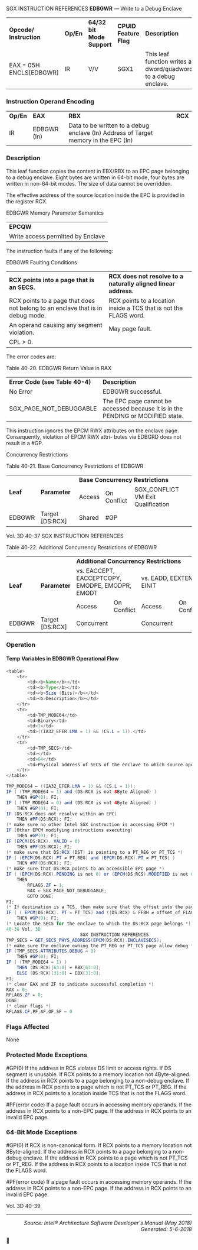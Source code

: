 SGX INSTRUCTION REFERENCES
<b>EDBGWR</b> — Write to a Debug Enclave
<table>
	<tr>
		<td><b>Opcode/ Instruction</b></td>
		<td><b>Op/En</b></td>
		<td><b>64/32 bit Mode Support</b></td>
		<td><b>CPUID Feature Flag</b></td>
		<td><b>Description</b></td>
	</tr>
	<tr>
		<td>EAX = 05H ENCLS[EDBGWR]</td>
		<td>IR</td>
		<td>V/V</td>
		<td>SGX1</td>
		<td>This leaf function writes a dword/quadword to a debug enclave.</td>
	</tr>
</table>


### Instruction Operand Encoding
<table>
	<tr>
		<td><b>Op/En</b></td>
		<td><b>EAX</b></td>
		<td><b>RBX</b></td>
		<td><b>RCX</b></td>
	</tr>
	<tr>
		<td>IR</td>
		<td>EDBGWR (In)</td>
		<td>Data to be written to a debug enclave (In) Address of Target memory in the EPC (In)</td>
		<td></td>
	</tr>
</table>


### Description
This leaf function copies the content in EBX/RBX to an EPC page belonging to a debug enclave. Eight bytes are
written in 64-bit mode, four bytes are written in non-64-bit modes. The size of data cannot be overridden.

The effective address of the source location inside the EPC is provided in the register RCX.

EDBGWR Memory Parameter Semantics
<table>
	<tr>
		<td><b>EPCQW</b></td>
	</tr>
	<tr>
		<td>Write access permitted by Enclave</td>
	</tr>
</table>

The instruction faults if any of the following:

EDBGWR Faulting Conditions
<table>
	<tr>
		<td><b>RCX points into a page that is an SECS.</b></td>
		<td><b>RCX does not resolve to a naturally aligned linear address.</b></td>
	</tr>
	<tr>
		<td>RCX points to a page that does not belong to an enclave that is in debug mode.</td>
		<td>RCX points to a location inside a TCS that is not the FLAGS word.</td>
	</tr>
	<tr>
		<td>An operand causing any segment violation.</td>
		<td>May page fault.</td>
	</tr>
	<tr>
		<td>CPL > 0.</td>
		<td></td>
	</tr>
</table>

The error codes are:

Table 40-20.  EDBGWR Return Value in RAX
<table>
	<tr>
		<td><b>Error Code (see Table 40-4)</b></td>
		<td><b>Description</b></td>
	</tr>
	<tr>
		<td>No Error</td>
		<td>EDBGWR successful.</td>
	</tr>
	<tr>
		<td>SGX_PAGE_NOT_DEBUGGABLE</td>
		<td>The EPC page cannot be accessed because it is in the PENDING or MODIFIED state.</td>
	</tr>
</table>

This instruction ignores the EPCM RWX attributes on the enclave page. Consequently, violation of EPCM RWX attri-
butes via EDBGRD does not result in a \#GP.

Concurrency Restrictions

Table 40-21.  Base Concurrency Restrictions of EDBGWR
<table>
	<tr>
		<td rowspan=2><b>Leaf</b></td>
		<td rowspan=2><b>Parameter</b></td>
		<td colspan=3><b>Base Concurrency Restrictions</b></td>
	</tr>
	<tr>
		<td>Access</td>
		<td>On Conflict</td>
		<td>SGX_CONFLICT VM Exit Qualification</td>
	</tr>
	<tr>
		<td>EDBGWR</td>
		<td>Target [DS:RCX]</td>
		<td>Shared</td>
		<td>#GP</td>
		<td></td>
	</tr>
</table>

Vol. 3D 40-37
SGX INSTRUCTION REFERENCES

Table 40-22.  Additional Concurrency Restrictions of EDBGWR
<table>
	<tr>
		<td rowspan=3><b>Leaf</b></td>
		<td rowspan=3><b>Parameter</b></td>
		<td colspan=6><b>Additional Concurrency Restrictions</b></td>
	</tr>
	<tr>
		<td colspan=2>vs. EACCEPT, EACCEPTCOPY, EMODPE, EMODPR, EMODT</td>
		<td colspan=2>vs. EADD, EEXTEND, EINIT</td>
		<td colspan=2>vs. ETRACK, ETRACKC</td>
	</tr>
	<tr>
		<td>Access</td>
		<td>On Conflict</td>
		<td>Access</td>
		<td>On Conflict</td>
		<td>Access</td>
		<td>On Conflict</td>
	</tr>
	<tr>
		<td>EDBGWR</td>
		<td>Target [DS:RCX]</td>
		<td>Concurrent</td>
		<td></td>
		<td>Concurrent</td>
		<td></td>
		<td>Concurrent</td>
		<td></td>
	</tr>
</table>


### Operation


#### Temp Variables in EDBGWR Operational Flow
```java
<table>
	<tr>
		<td><b>Name</b></td>
		<td><b>Type</b></td>
		<td><b>Size (Bits)</b></td>
		<td><b>Description</b></td>
	</tr>
	<tr>
		<td>TMP_MODE64</td>
		<td>Binary</td>
		<td>1</td>
		<td>((IA32_EFER.LMA = 1) && (CS.L = 1)).</td>
	</tr>
	<tr>
		<td>TMP_SECS</td>
		<td></td>
		<td>64</td>
		<td>Physical address of SECS of the enclave to which source operand belongs.</td>
	</tr>
</table>

TMP_MODE64 ← ((IA32_EFER.LMA = 1) && (CS.L = 1));
IF ( (TMP_MODE64 = 1) and (DS:RCX is not 8Byte Aligned) )
    THEN #GP(0); FI;
IF ( (TMP_MODE64 = 0) and (DS:RCX is not 4Byte Aligned) )
    THEN #GP(0); FI;
IF (DS:RCX does not resolve within an EPC)
    THEN #PF(DS:RCX); FI;
(* make sure no other Intel SGX instruction is accessing EPCM *)
IF (Other EPCM modifying instructions executing) 
    THEN #GP(0); FI;
IF (EPCM(DS:RCX). VALID = 0)
    THEN #PF(DS:RCX); FI;
(* make sure that DS:RCX (DST) is pointing to a PT_REG or PT_TCS *) 
IF ( (EPCM(DS:RCX).PT ≠ PT_REG) and (EPCM(DS:RCX).PT ≠ PT_TCS) )
    THEN #PF(DS:RCX); FI;
(* make sure that DS:RCX points to an accessible EPC page *)
IF ( (EPCM(DS:RCX).PENDING is not 0) or (EPCM(DS:RCS).MODIFIED is not 0) )
    THEN
        RFLAGS.ZF ← 1;
        RAX ← SGX_PAGE_NOT_DEBUGGABLE;
        GOTO DONE;
FI;
(* If destination is a TCS, then make sure that the offset into the page can only point to the FLAGS field*)
IF ( ( EPCM(DS:RCX). PT = PT_TCS) and ((DS:RCX) & FF8H ≠ offset_of_FLAGS & 0FF8H) )
    THEN #GP(0); FI;
(* Locate the SECS for the enclave to which the DS:RCX page belongs *) 
40-38 Vol. 3D
                            SGX INSTRUCTION REFERENCES
TMP_SECS ← GET_SECS_PHYS_ADDRESS(EPCM(DS:RCX).ENCLAVESECS);
(* make sure the enclave owning the PT_REG or PT_TCS page allow debug *) 
IF (TMP_SECS.ATTRIBUTES.DEBUG = 0) 
    THEN #GP(0); FI;
IF ( (TMP_MODE64 = 1) )
    THEN (DS:RCX)[63:0] ← RBX[63:0]; 
    ELSE (DS:RCX)[31:0] ← EBX[31:0]; 
FI;
(* clear EAX and ZF to indicate successful completion *) 
RAX ← 0;
RFLAGS.ZF ← 0;
DONE:
(* clear flags *)
RFLAGS.CF,PF,AF,OF,SF ← 0
```
### Flags Affected
None

### Protected Mode Exceptions

<p>#GP(0)
If the address in RCS violates DS limit or access rights.
If DS segment is unusable.
If RCX points to a memory location not 4Byte-aligned.
If the address in RCX points to a page belonging to a non-debug enclave.
If the address in RCX points to a page which is not PT_TCS or PT_REG.
If the address in RCX points to a location inside TCS that is not the FLAGS word.
<p>#PF(error code)
If a page fault occurs in accessing memory operands.
If the address in RCX points to a non-EPC page.
If the address in RCX points to an invalid EPC page.

### 64-Bit Mode Exceptions

<p>#GP(0)
If RCX is non-canonical form.
If RCX points to a memory location not 8Byte-aligned.
If the address in RCX points to a page belonging to a non-debug enclave.
If the address in RCX points to a page which is not PT_TCS or PT_REG.
If the address in RCX points to a location inside TCS that is not the FLAGS word.
<p>#PF(error code)
If a page fault occurs in accessing memory operands.
If the address in RCX points to a non-EPC page.
If the address in RCX points to an invalid EPC page.

Vol. 3D 40-39

 --- 
<p align="right"><i>Source: Intel® Architecture Software Developer's Manual (May 2018)<br>Generated: 5-6-2018</i></p>

